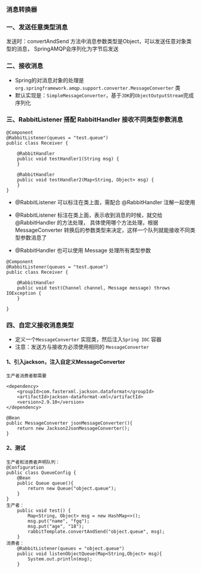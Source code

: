 ###  消息转换器
### 一、发送任意类型消息
发送时：convertAndSend 方法中消息参数类型是Object，可以发送任意对象类型的消息，
SpringAMQP会序列化为字节后发送


### 二、接收消息
* Spring的对消息对象的处理是`org.springframework.amqp.support.converter.MessageConverter` 类
* 默认实现是：`SimpleMessageConverter`，基于`JDK`的`ObjectOutputStream`完成序列化


### 三、RabbitListener 搭配 RabbitHandler 接收不同类型参数消息
```
@Component
@RabbitListener(queues = "test.queue")
public class Receiver {

    @RabbitHandler
    public void testHandler1(String msg) {
    }

    @RabbitHandler
    public void testHandler2(Map<String, Object> msg) {
    }
}
```

* @RabbitListener 可以标注在类上面，需配合 @RabbitHandler 注解一起使用

* @RabbitListener 标注在类上面，表示收到消息的时候，就交给 @RabbitHandler 的方法处理，
具体使用哪个方法处理，根据 MessageConverter 转换后的参数类型来决定，这样一个队列就能接收不同类型参数消息了

* @RabbitHandler 也可以使用 Message 处理所有类型参数

```
@Component
@RabbitListener(queues = "test.queue")
public class Receiver {
    
    @RabbitHandler
    public void test(Channel channel, Message message) throws IOException {
    }
    
}
```


### 四、自定义接收消息类型
* 定义一个`MessageConverter` 实现类，然后注入`Spring IOC` 容器
* 注意：发送方与接收方必须使用相同的 `MessageConverter`

#### 1、引入jackson，注入自定义MessageConverter
```
生产者消费者都需要

<dependency>
    <groupId>com.fasterxml.jackson.dataformat</groupId>
    <artifactId>jackson-dataformat-xml</artifactId>
    <version>2.9.10</version>
</dependency>

@Bean
public MessageConverter jsonMessageConverter(){
    return new Jackson2JsonMessageConverter();
}
```

#### 2、测试
```
生产者和消费者声明队列：
@Configuration
public class QueueConfig {
    @Bean
    public Queue queue(){
        return new Queue("object.queue");
    }
}
生产者：
    public void test() {
        Map<String, Object> msg = new HashMap<>();
        msg.put("name", "fgq");
        msg.put("age", "18");
        rabbitTemplate.convertAndSend("object.queue", msg);
    }
消费者：
    @RabbitListener(queues = "object.queue")
    public void listenObjectQueue(Map<String,Object> msg){
        System.out.println(msg);
    }
```

 